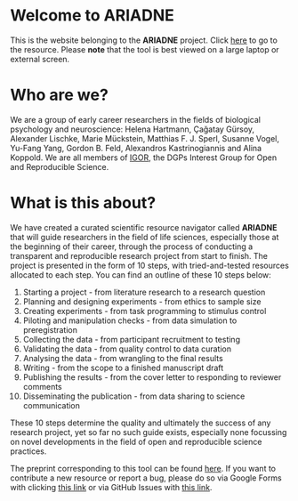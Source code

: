 # Welcome to **ARIADNE**

This is the website belonging to the **ARIADNE** project. Click [here](https://igor-biodgps.github.io/ARIADNE/graph/graph.html) to go to the resource. 
Please **note** that the tool is best viewed on a large laptop or external screen.

# Who are we?

We are a group of early career researchers in the fields of biological psychology and neuroscience: Helena Hartmann, Çağatay Gürsoy, Alexander Lischke, Marie Mückstein, Matthias F. J. Sperl, Susanne Vogel, Yu-Fang Yang, Gordon B. Feld, Alexandros Kastrinogiannis and Alina Koppold. We are all members of [IGOR](https://www.dgps.de/fachgruppen/fgbi/aktivitaeten-der-fachgruppe/igor/), the DGPs Interest Group for Open and Reproducible Science.

# What is this about?

We have created a curated scientific resource navigator called **ARIADNE** that will guide researchers in the field of life sciences, especially those at the beginning of their career, through the process of conducting a transparent and reproducible research project from start to finish. The project is presented in the form of 10 steps, with tried-and-tested resources allocated to each step. You can find an outline of these 10 steps below:

1. Starting a project - from literature research to a research question
2. Planning and designing experiments - from ethics to sample size
3. Creating experiments - from task programming to stimulus control
4. Piloting and manipulation checks - from data simulation to preregistration
5. Collecting the data - from participant recruitment to testing
6. Validating the data - from quality control to data curation
7. Analysing the data - from wrangling to the final results
8. Writing - from the scope to a finished manuscript draft
9. Publishing the results - from the cover letter to responding to reviewer comments
10. Disseminating the publication - from data sharing to science communication

These 10 steps determine the quality and ultimately the success of any research project, yet so far no such guide exists, especially none focussing on novel developments in the field of open and reproducible science practices.


The preprint corresponding to this tool can be found [here](https://osf.io/jfh3t). If you want to contribute a new resource or report a bug, please do so via Google Forms with clicking [this link](https://drive.google.com/drive/folders/1nw8x_OwfNlQ8jpaBRiirHpjYGvUAiB3v) or via GitHub Issues with [this link](https://github.com/IGOR-bioDGPs/ARIADNE/issues/new/choose).
